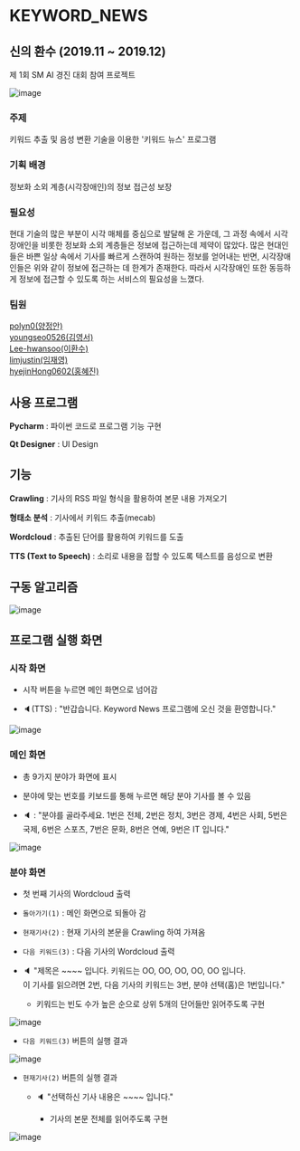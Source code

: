 # KEYWORD_NEWS

## 신의 환수 (2019.11 ~ 2019.12)

제 1회 SM AI 경진 대회 참여 프로젝트

![image](https://user-images.githubusercontent.com/55044278/94391665-0f174100-0191-11eb-8fe9-97ca8e3d3a81.png)

### 주제

키워드 추출 및 음성 변환 기술을 이용한 '키워드 뉴스' 프로그램

### 기획 배경

정보화 소외 계층(시각장애인)의 정보 접근성 보장

### 필요성

현대 기술의 많은 부분이 시각 매체를 중심으로 발달해 온 가운데, 그 과정 속에서 시각장애인을 비롯한 정보화 소외 계층들은 정보에 접근하는데 제약이 많았다. 많은 현대인들은 바쁜 일상 속에서 기사를 빠르게 스캔하여 원하는 정보를 얻어내는 반면, 시각장애인들은 위와 같이 정보에 접근하는 데 한계가 존재한다. 따라서 시각장애인 또한 동등하게 정보에 접근할 수 있도록 하는 서비스의 필요성을 느꼈다.

### 팀원

[polyn0(양정안)](https://github.com/polyn0)  
[youngseo0526(김영서)](https://github.com/youngseo0526)  
[Lee-hwansoo(이환수)](https://github.com/Lee-hwansoo)  
[limjustin(임재영)](https://github.com/limjustin)  
[hyejinHong0602(홍혜진)](https://github.com/hyejinHong0602)

## 사용 프로그램

**Pycharm** : 파이썬 코드로 프로그램 기능 구현

**Qt Designer** : UI Design

## 기능

**Crawling** : 기사의 RSS 파일 형식을 활용하여 본문 내용 가져오기

**형태소 분석** : 기사에서 키워드 추출(mecab)

**Wordcloud** : 추출된 단어를 활용하여 키워드를 도출

**TTS (Text to Speech)** : 소리로 내용을 접할 수 있도록 텍스트를 음성으로 변환

## 구동 알고리즘

![image](https://user-images.githubusercontent.com/55044278/94399637-b5b80d80-01a2-11eb-99b0-f95fd9bbb364.png)

## 프로그램 실행 화면

### 시작 화면

- 시작 버튼을 누르면 메인 화면으로 넘어감
  
- 🔈(TTS) : "반갑습니다. Keyword News 프로그램에 오신 것을 환영합니다."

![image](https://user-images.githubusercontent.com/55044278/94392650-d5940500-0193-11eb-88dd-9bf36094f272.png)

### 메인 화면

- 총 9가지 분야가 화면에 표시
  
- 분야에 맞는 번호를 키보드를 통해 누르면 해당 분야 기사를 볼 수 있음
  
- 🔈 : "분야를 골라주세요. 1번은 전체, 2번은 정치, 3번은 경제, 4번은 사회, 5번은 국제, 6번은 스포츠, 7번은 문화, 8번은 연예, 9번은 IT 입니다."

![image](https://user-images.githubusercontent.com/55044278/94392659-d9c02280-0193-11eb-88f5-eb2fe8f9e3ea.png)

### 분야 화면

- 첫 번째 기사의 Wordcloud 출력

- ```돌아가기(1)``` : 메인 화면으로 되돌아 감

- ```현재기사(2)``` : 현재 기사의 본문을 Crawling 하여 가져옴

- ```다음 키워드(3)``` : 다음 기사의 Wordcloud 출력

- 🔈 "제목은 ~~~~ 입니다. 키워드는 OO, OO, OO, OO, OO 입니다.  
이 기사를 읽으려면 2번, 다음 기사의 키워드는 3번, 분야 선택(홈)은 1번입니다."

  - 키워드는 빈도 수가 높은 순으로 상위 5개의 단어들만 읽어주도록 구현

![image](https://user-images.githubusercontent.com/55044278/94392664-dcbb1300-0193-11eb-8fc9-24a1cee5aef0.png)

- ```다음 키워드(3)``` 버튼의 실행 결과

![image](https://user-images.githubusercontent.com/55044278/94392668-dfb60380-0193-11eb-82ef-034121f23a78.png)

- ```현재기사(2)``` 버튼의 실행 결과

  - 🔈 "선택하신 기사 내용은 ~~~~ 입니다."
  
    - 기사의 본문 전체를 읽어주도록 구현

![image](https://user-images.githubusercontent.com/55044278/94392672-e2185d80-0193-11eb-98d4-ecdfef11505b.png)
